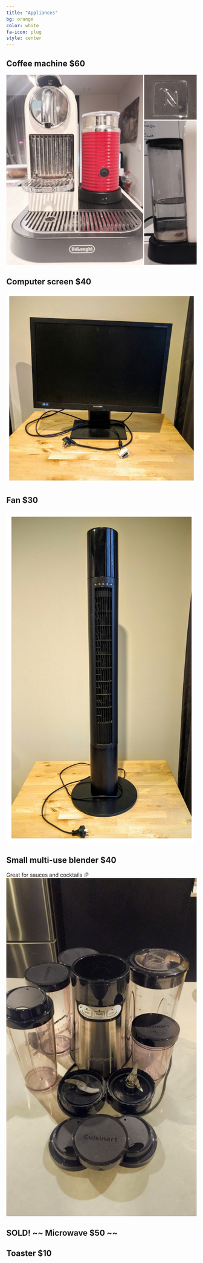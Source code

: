 ```yaml
---
title: "Appliances"
bg: orange
color: white
fa-icon: plug
style: center
---
```



## Coffee machine $60

![](https://raw.githubusercontent.com/zoevanhavre/VGS/gh-pages/img/coffee.machine.jpg)

## Computer screen $40

![](https://raw.githubusercontent.com/zoevanhavre/VGS/gh-pages/img/IMG_20160619_161110-01.jpg)

## Fan $30
![](https://raw.githubusercontent.com/zoevanhavre/VGS/gh-pages/img/IMG_20160619_161237-01.jpg)

## Small multi-use blender $40
Great for sauces and cocktails :P
![](https://raw.githubusercontent.com/zoevanhavre/VGS/gh-pages/img/blender.jpg)

## SOLD! ~~ Microwave $50 ~~
<!-- Photo needed! -->

## Toaster $10
<!-- Photo needed! -->
